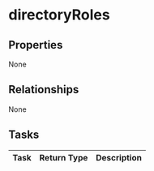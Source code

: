 # directoryRoles



## Properties
None

## Relationships
None


## Tasks

| Task		   | Return Type	|Description|
|:---------------|:--------|:----------|
